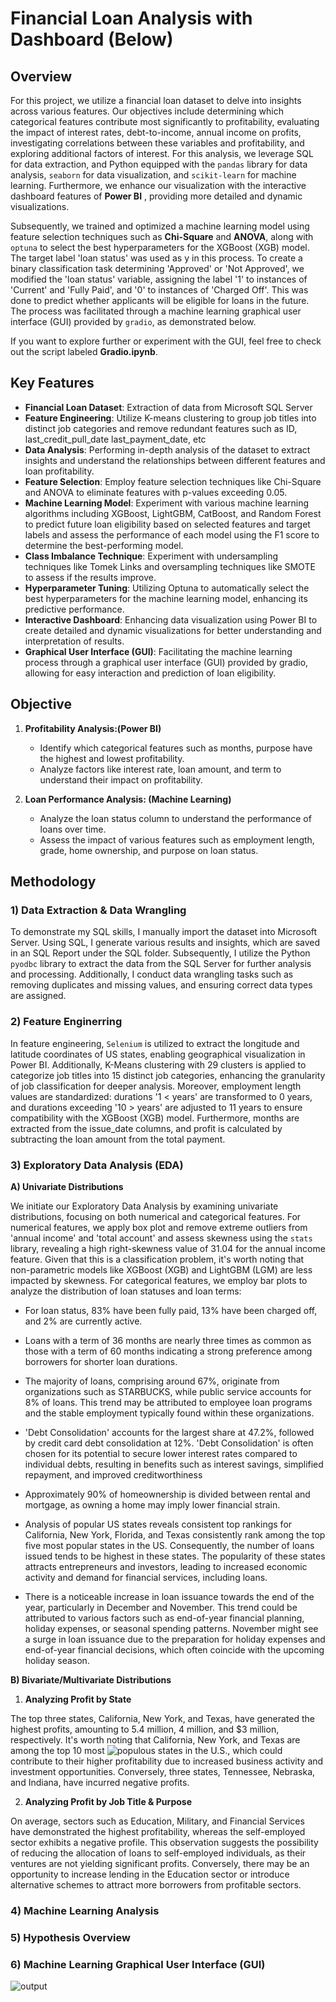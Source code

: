 # Financial Loan Analysis with Dashboard (Below)

## Overview

For this project, we utilize a financial loan dataset to delve into insights across various features. Our objectives include determining which categorical features contribute most significantly to profitability, evaluating the impact of interest rates, debt-to-income, annual income on profits, investigating correlations between these variables and profitability, and exploring additional factors of interest. For this analysis, we leverage SQL for data extraction, and Python equipped with the `pandas` library for data analysis, `seaborn` for data visualization, and `scikit-learn` for machine learning. Furthermore, we enhance our visualization with the interactive dashboard features of **Power BI** , providing more detailed and dynamic visualizations. 

Subsequently, we trained and optimized a machine learning model using feature selection techniques such as **Chi-Square** and **ANOVA**, along with `optuna` to select the best hyperparameters for the XGBoost (XGB) model. The target label 'loan status' was used as y in this process. To create a binary classification task determining 'Approved' or 'Not Approved', we modified the 'loan status' variable, assigning the label '1' to instances of 'Current' and 'Fully Paid', and '0' to instances of 'Charged Off'.  This was done to predict whether applicants will be eligible for loans in the future. The process was facilitated through a machine learning graphical user interface (GUI) provided by `gradio`, as demonstrated below. 

If you want to explore further or experiment with the GUI, feel free to check out the script labeled **Gradio.ipynb**.

## Key Features
- **Financial Loan Dataset**: Extraction of data from Microsoft SQL Server
- **Feature Engineering**: Utilize K-means clustering to group job titles into distinct job categories and remove redundant features such as ID, last_credit_pull_date	last_payment_date, etc
- **Data Analysis**: Performing in-depth analysis of the dataset to extract insights and understand the relationships between different features and loan profitability. 
- **Feature Selection**: Employ feature selection techniques like Chi-Square and ANOVA to eliminate features with p-values exceeding 0.05.
- **Machine Learning Model**: Experiment with various machine learning algorithms including XGBoost, LightGBM, CatBoost, and Random Forest to predict future loan eligibility based on selected features and target labels and assess the performance of each model using the F1 score to determine the best-performing model.
- **Class Imbalance Technique**: Experiment with undersampling techniques like Tomek Links and oversampling techniques like SMOTE to assess if the results improve.
- **Hyperparameter Tuning**: Utilizing Optuna to automatically select the best hyperparameters for the machine learning model, enhancing its predictive performance.
- **Interactive Dashboard**: Enhancing data visualization using Power BI to create detailed and dynamic visualizations for better understanding and interpretation of results.
- **Graphical User Interface (GUI)**: Facilitating the machine learning process through a graphical user interface (GUI) provided by gradio, allowing for easy interaction and prediction of loan eligibility.
  
## Objective

1. **Profitability Analysis:(Power BI)**
   - Identify which categorical features such as months, purpose have the highest and lowest profitability.
   - Analyze factors like interest rate, loan amount, and term to understand their impact on profitability.
     
2. **Loan Performance Analysis: (Machine Learning)**
   - Analyze the loan status column to understand the performance of loans over time.
   - Assess the impact of various features such as employment length, grade, home ownership, and purpose on loan status.
     
## Methodology

### 1) Data Extraction & Data Wrangling

To demonstrate my SQL skills, I manually import the dataset into Microsoft Server. Using SQL, I generate various results and insights, which are saved in an SQL Report under the SQL folder. Subsequently, I utilize the Python `pyodbc` library to extract the data from the SQL Server for further analysis and processing. Additionally, I conduct data wrangling tasks such as removing duplicates and missing values, and ensuring correct data types are assigned.

### 2) Feature Enginerring

In feature engineering, `Selenium` is utilized to extract the longitude and latitude coordinates of US states, enabling geographical visualization in Power BI. Additionally, K-Means clustering with 29 clusters is applied to categorize job titles into 15 distinct job categories, enhancing the granularity of job classification for deeper analysis. Moreover, employment length values are standardized: durations '1 < years' are transformed to 0 years, and durations exceeding '10 > years' are adjusted to 11 years to ensure compatibility with the XGBoost (XGB) model. Furthermore, months are extracted from the issue_date columns, and profit is calculated by subtracting the loan amount from the total payment.

### 3) Exploratory Data Analysis (EDA)

**A) Univariate Distributions**

We initiate our Exploratory Data Analysis by examining univariate distributions, focusing on both numerical and categorical features. For numerical features, we apply box plot and remove extreme outliers from 'annual income' and 'total account' and assess skewness using the `stats` library, revealing a high right-skewness value of 31.04 for the annual income feature. Given that this is a classification problem, it's worth noting that non-parametric models like XGBoost (XGB) and LightGBM (LGM) are less impacted by skewness. For categorical features, we employ bar plots to analyze the distribution of loan statuses and loan terms:

  - For loan status, 83% have been fully paid, 13% have been charged off, and 2% are currently active.
    
  - Loans with a term of 36 months are nearly three times as common as those with a term of 60 months indicating a strong preference among borrowers for shorter loan durations.
    
  - The majority of loans, comprising around 67%, originate from organizations such as STARBUCKS, while public service accounts for 8% of loans. This trend may be attributed to employee loan programs and the stable employment typically found within these organizations.
    
  - 'Debt Consolidation' accounts for the largest share at 47.2%, followed by credit card debt consolidation at 12%. 'Debt Consolidation' is often chosen for its potential to secure lower interest rates compared to individual debts, resulting in benefits such as interest savings, simplified repayment, and improved creditworthiness
    
  - Approximately 90% of homeownership is divided between rental and mortgage, as owning a home may imply lower financial strain.
    
  - Analysis of popular US states reveals consistent top rankings for California, New York, Florida, and Texas consistently rank among the top five most popular states in the US. Consequently, the number of loans issued tends to be highest in these states. The popularity of these states attracts entrepreneurs and investors, leading to increased economic activity and demand for financial services, including loans.
    
  - There is a noticeable increase in loan issuance towards the end of the year, particularly in December and November. This trend could be attributed to various factors such as end-of-year financial planning, holiday expenses, or seasonal spending patterns. November might see a surge in loan issuance due to the preparation for holiday expenses and end-of-year financial decisions, which often coincide with the upcoming holiday season.
    
**B) Bivariate/Multivariate Distributions**

1) **Analyzing Profit by State**
   
The top three states, California, New York, and Texas, have generated the highest profits, amounting to 5.4 million, 4 million, and $3 million, respectively. It's worth noting that California, New York, and Texas are among the top 10 most ![populous states](https://www.statsamerica.org/sip/rank_list.aspx?rank_label=pop1) in the U.S., which could contribute to their higher profitability due to increased business activity and investment opportunities. Conversely, three states, Tennessee, Nebraska, and Indiana, have incurred negative profits.

2) **Analyzing Profit by Job Title & Purpose**

On average, sectors such as Education, Military, and Financial Services have demonstrated the highest profitability, whereas the self-employed sector exhibits a negative profile. This observation suggests the possibility of reducing the allocation of loans to self-employed individuals, as their ventures are not yielding significant profits. Conversely, there may be an opportunity to increase lending in the Education sector or introduce alternative schemes to attract more borrowers from profitable sectors.




### 4) Machine Learning Analysis


### 5) Hypothesis Overview


### 6) Machine Learning Graphical User Interface (GUI)
![output](https://github.com/AsherTeo/Financial-Loan-Analytics/assets/78581569/c3c2a1f3-6dd3-41b0-ac4b-32f1a6588c3c)
